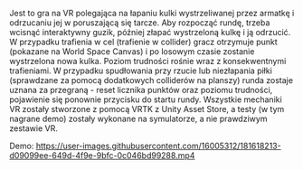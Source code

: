 Jest to gra na VR polegająca na łapaniu kulki wystrzeliwanej przez armatkę i odrzucaniu jej w poruszającą się tarcze.
Aby rozpocząć rundę, trzeba wcisnąć interaktywny guzik, później złapać wystrzeloną kulkę i ją odrzucić.
W przypadku trafienia w cel (trafienie w collider) gracz otrzymuje punkt (pokazane na World Space Canvas) i po losowym czasie zostanie wystrzelona nowa kulka. Poziom trudności rośnie wraz z konsekwentnymi trafieniami.
W przypadku spudłowania przy rzucie lub niezłapania piłki (sprawdzane za pomocą dodatkowych colliderów na planszy) runda zostaje uznana za przegraną - reset licznika punktów oraz poziomu trudności, pojawienie się ponownie przycisku do startu rundy.
Wszystkie mechaniki VR zostały stworzone z pomocą VRTK z Unity Asset Store, a testy (w tym nagrane demo) zostały wykonane na symulatorze, a nie prawdziwym zestawie VR.

Demo:
https://user-images.githubusercontent.com/16005312/181618213-d09099ee-649d-4f9e-9bfc-0c046bd99288.mp4
